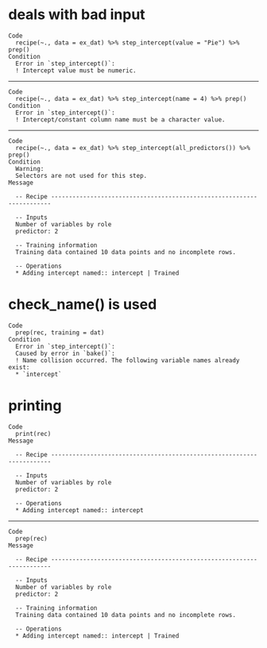# deals with bad input

    Code
      recipe(~., data = ex_dat) %>% step_intercept(value = "Pie") %>% prep()
    Condition
      Error in `step_intercept()`:
      ! Intercept value must be numeric.

---

    Code
      recipe(~., data = ex_dat) %>% step_intercept(name = 4) %>% prep()
    Condition
      Error in `step_intercept()`:
      ! Intercept/constant column name must be a character value.

---

    Code
      recipe(~., data = ex_dat) %>% step_intercept(all_predictors()) %>% prep()
    Condition
      Warning:
      Selectors are not used for this step.
    Message
      
      -- Recipe ----------------------------------------------------------------------
      
      -- Inputs 
      Number of variables by role
      predictor: 2
      
      -- Training information 
      Training data contained 10 data points and no incomplete rows.
      
      -- Operations 
      * Adding intercept named:: intercept | Trained

# check_name() is used

    Code
      prep(rec, training = dat)
    Condition
      Error in `step_intercept()`:
      Caused by error in `bake()`:
      ! Name collision occurred. The following variable names already exist:
      * `intercept`

# printing

    Code
      print(rec)
    Message
      
      -- Recipe ----------------------------------------------------------------------
      
      -- Inputs 
      Number of variables by role
      predictor: 2
      
      -- Operations 
      * Adding intercept named:: intercept

---

    Code
      prep(rec)
    Message
      
      -- Recipe ----------------------------------------------------------------------
      
      -- Inputs 
      Number of variables by role
      predictor: 2
      
      -- Training information 
      Training data contained 10 data points and no incomplete rows.
      
      -- Operations 
      * Adding intercept named:: intercept | Trained


